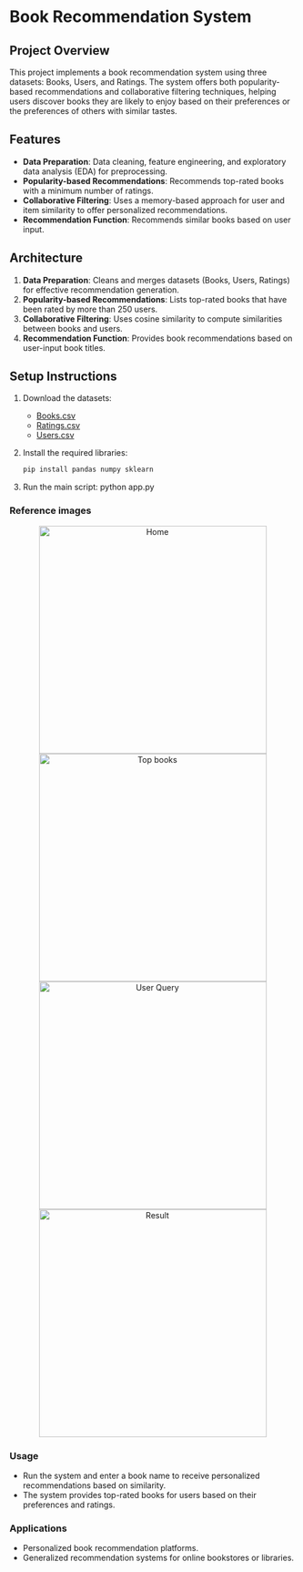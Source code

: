 # Book Recommendation System

## Project Overview
This project implements a book recommendation system using three datasets: Books, Users, and Ratings. The system offers both popularity-based recommendations and collaborative filtering techniques, helping users discover books they are likely to enjoy based on their preferences or the preferences of others with similar tastes.

## Features
- **Data Preparation**: Data cleaning, feature engineering, and exploratory data analysis (EDA) for preprocessing.
- **Popularity-based Recommendations**: Recommends top-rated books with a minimum number of ratings.
- **Collaborative Filtering**: Uses a memory-based approach for user and item similarity to offer personalized recommendations.
- **Recommendation Function**: Recommends similar books based on user input.

## Architecture
1. **Data Preparation**: Cleans and merges datasets (Books, Users, Ratings) for effective recommendation generation.
2. **Popularity-based Recommendations**: Lists top-rated books that have been rated by more than 250 users.
3. **Collaborative Filtering**: Uses cosine similarity to compute similarities between books and users.
4. **Recommendation Function**: Provides book recommendations based on user-input book titles.

## Setup Instructions
1. Download the datasets:
   - [Books.csv](https://drive.google.com/uc?export=download&id=1jlbf103aeTHKUZNdJ2rQd9WXw6hbCqSQ)
   - [Ratings.csv](https://drive.google.com/uc?export=download&id=1v4R2uXsoVTfUowMMNhuiMnfdshssL7sv)
   - [Users.csv](https://drive.google.com/uc?export=download&id=1Qn0L1vKN5feZxQU2PzNHG9uUr8fUaGh)

2. Install the required libraries:
   ```bash
   pip install pandas numpy sklearn
3. Run the main script:
      python app.py
### Reference images  
<div align="center">
  <img src="https://github.com/user-attachments/assets/0d35f734-b630-4f8d-949e-4740b0a3da6c" alt="Home" width="400" height="400">
  <img src="https://github.com/user-attachments/assets/bc0a5880-cfdf-40e3-bf52-8f3c4593344d" alt="Top books" width="400" height="400">
</div>
<div align="center">
  <img src="https://github.com/user-attachments/assets/bf917af8-3321-4179-b64e-97385ff22d47" alt="User Query" width="400" height="400">
  <img src="https://github.com/user-attachments/assets/ee4a730f-30b9-47e4-8b15-7b44dcb54624" alt="Result" width="400" height="400">
</div>

### Usage
- Run the system and enter a book name to receive personalized recommendations based on similarity.
- The system provides top-rated books for users based on their preferences and ratings.

### Applications
- Personalized book recommendation platforms.
- Generalized recommendation systems for online bookstores or libraries.
